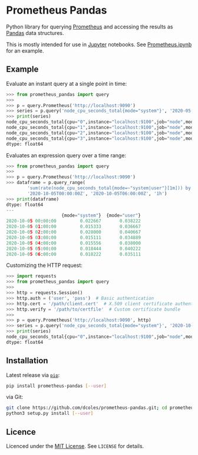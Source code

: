 # Prometheus Pandas

Python library for querying [Prometheus](https://prometheus.io/) and accessing the results as
 [Pandas](https://pandas.pydata.org/) data structures.

This is mostly intended for use in [Jupyter](https://jupyter.org/) notebooks. See [Prometheus.ipynb](Prometheus.ipynb) for an example.

## Example

Evaluate an instant query at a single point in time:

```python
>>> from prometheus_pandas import query
>>>
>>> p = query.Prometheus('http://localhost:9090')
>>> series = p.query('node_cpu_seconds_total{mode="system"}', '2020-05-10T00:00:00Z')
>>> print(series)
node_cpu_seconds_total{cpu="0",instance="localhost:9100",job="node",mode="system"}    15706.47
node_cpu_seconds_total{cpu="1",instance="localhost:9100",job="node",mode="system"}    15133.25
node_cpu_seconds_total{cpu="2",instance="localhost:9100",job="node",mode="system"}    15095.59
node_cpu_seconds_total{cpu="3",instance="localhost:9100",job="node",mode="system"}    14649.20
dtype: float64
```

Evaluates an expression query over a time range:

```python
>>> from prometheus_pandas import query
>>>
>>> p = query.Prometheus('http://localhost:9090')
>>> dataframe = p.query_range(
        'sum(rate(node_cpu_seconds_total{mode=~"system|user"}[1m])) by (mode)',
        '2020-10-05T00:00:00Z', '2020-10-05T06:00:00Z', '1h')
>>> print(dataframe)
dtype: float64
---
                     {mode="system"}  {mode="user"}
2020-10-05 00:00:00         0.022667       0.038222
2020-10-05 01:00:00         0.015333       0.036667
2020-10-05 02:00:00         0.028000       0.040667
2020-10-05 03:00:00         0.015111       0.034889
2020-10-05 04:00:00         0.015556       0.038000
2020-10-05 05:00:00         0.018444       0.040222
2020-10-05 06:00:00         0.018222       0.035111
```

Customizing the HTTP request:

```python
>>> import requests
>>> from prometheus_pandas import query
>>>
>>> http = requests.Session()
>>> http.auth = ('user', 'pass')  # Basic authentication
>>> http.cert = '/path/client.cert'  # X.509 client certificate authentication
>>> http.verify = '/path/to/certfile'  # Custom certificate bundle
>>>
>>> p = query.Prometheus('http://localhost:9090', http)
>>> series = p.query('node_cpu_seconds_total{mode="system"}', '2020-10-05T00:00:00Z')
>>> print(series)
node_cpu_seconds_total{cpu="0",instance="localhost:9100",job="node",mode="system"}    3954.92
dtype: float64
```

## Installation

Latest release via [`pip`](https://pip.pypa.io):

```bash
pip install prometheus-pandas [--user]
```

via Git:

```bash
git clone https://github.com/dcoles/prometheus-pandas.git; cd prometheus-pandas
python3 setup.py install [--user]
```

## Licence

Licenced under the [MIT License](https://choosealicense.com/licenses/mit/). See `LICENSE` for details.
